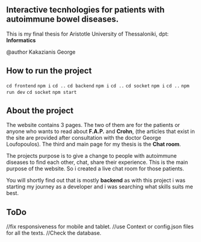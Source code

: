 ## Interactive tecnhologies for patients with autoimmune bowel diseases.
This is my final thesis for Aristotle University of Thessaloniki, dpt: **Informatics**

@author Kakazianis George

## How to run the project
``cd frontend``
``npm i``
``cd ..``
``cd backend``
``npm i``
``cd ..``
``cd socket``
``npm i``
``cd ..``
``npm run dev``
``cd socket``
``npm start``

## About the project

The website contains 3 pages. The two of them are for the patients or anyone who wants to read
about **F.A.P.** and **Crohn**, (the articles that exist in the site are provided after consultation
with the doctor George Loufopoulos). The third and main page for my thesis is the **Chat room**.

The projects purpose is to give a change to people with autoimmune diseases to find each other,
chat, share their experience. This is the main purpose of the website. So i created a live chat room
for those patients.

You will shortly find out that is mostly **backend** as with this project i was starting my journey
as a developer and i was searching what skills suits me best.

## ToDo
//fix responsiveness for mobile and tablet.
//use Context or config.json files for all the texts.
//Check the database.
